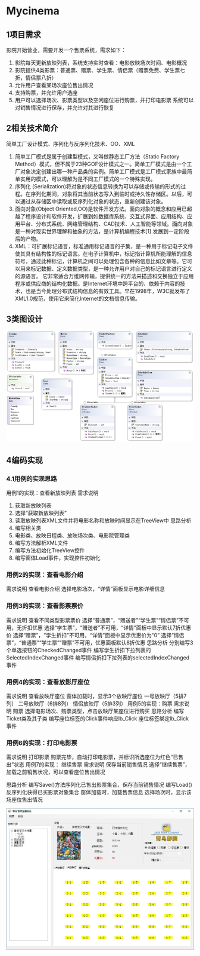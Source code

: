 # Mycinema
## 1项目需求
影院开始营业，需要开发一个售票系统，需求如下：
1)	影院每天更新放映列表，系统支持实时查看：电影放映场次时间、电影概况
2)	影院提供4类影票：普通票、赠票、学生票、情侣票（赠票免费、学生票七折，情侣票八折）
3)	允许用户查看某场次座位售出情况
4)	支持购票，并允许用户选座
5)	用户可以选择场次、影票类型以及空闲座位进行购票，并打印电影票
系统可以对销售情况进行保存，并允许对其进行恢复
## 2相关技术简介
  简单工厂设计模式、序列化与反序列化技术、OO、XML <br>
1)  简单工厂模式是属于创建型模式，又叫做静态工厂方法（Static Factory Method）模式，但不属于23种GOF设计模式之一。简单工厂模式是由一个工厂对象决定创建出哪一种产品类的实例。简单工厂模式是工厂模式家族中最简单实用的模式，可以理解为是不同工厂模式的一个特殊实现。<br>
2)	序列化 (Serialization)将对象的状态信息转换为可以存储或传输的形式的过程。在序列化期间，对象将其当前状态写入到临时或持久性存储区。以后，可以通过从存储区中读取或反序列化对象的状态，重新创建该对象。<br>
3)	面向对象(Object Oriented,OO)是软件开发方法。面向对象的概念和应用已超越了程序设计和软件开发，扩展到如数据库系统、交互式界面、应用结构、应用平台、分布式系统、网络管理结构、CAD技术、人工智能等领域。面向对象是一种对现实世界理解和抽象的方法，是计算机编程技术[1]  发展到一定阶段后的产物。<br>
4)	XML：可扩展标记语言，标准通用标记语言的子集，是一种用于标记电子文件使其具有结构性的标记语言。在电子计算机中，标记指计算机所能理解的信息符号，通过此种标记，计算机之间可以处理包含各种的信息比如文章等。它可以用来标记数据、定义数据类型，是一种允许用户对自己的标记语言进行定义的源语言。 它非常适合万维网传输，提供统一的方法来描述和交换独立于应用程序或供应商的结构化数据。是Internet环境中跨平台的、依赖于内容的技术，也是当今处理分布式结构信息的有效工具。早在1998年，W3C就发布了XML1.0规范，使用它来简化Internet的文档信息传输。


## 3类图设计
![image](http://github.com/hongjie19970525/Mycinema/raw/master/1.jpg)
 
## 4编码实现

### 4.1用例的实现思路
用例1的实现：查看新放映列表
需求说明
1)	获取新放映列表
2)	选择“获取新放映列表”
3)	读取放映列表XML文件并将电影名称和放映时间显示在TreeView中
思路分析
1)	编写相关类
2)	电影类、放映日程类、放映场次类、电影院管理类
3)	编写方法解析XML文件
4)	编写方法初始化TreeView控件
5)	编写窗体Load事件，实现控件初始化
 
### 用例2的实现：查看电影介绍
需求说明
查看电影介绍
选择电影场次，“详情”面板显示电影详细信息
### 用例3的实现：查看影票票价
需求说明
查看不同类型影票票价
选择“普通票”，“赠送者”“学生票”“情侣票”不可用，无折扣优惠
选择“学生票”，“赠送者”不可用，“详情”面板中显示默认7折优惠价 
选择“赠票”，“学生折扣”不可用，“详情”面板中显示优惠价为“0”
选择“情侣票”，“普通票”“学生票”“赠票”不可用，优惠面板默认8折优惠
思路分析
分别编写3个单选按钮的CheckedChanged事件
编写学生折扣下拉列表的SelectedIndexChanged事件
编写情侣折扣下拉列表的selectedIndexChanged事件
### 用例4的实现：查看放影厅座位
需求说明
查看放映厅座位
窗体加载时，显示3个放映厅座位
一号放映厅（5排7列）
二号放映厅（6排8列）
情侣放映厅（5排3列）
用例5的实现：购票
需求说明
购票
选择电影场次、购票类型，点击放映厅某座位进行购买
思路分析
编写Ticket类及其子类
编写座位标签的Click事件响应lb_Click
座位标签绑定lb_Click事件

### 用例6的实现：打印电影票
需求说明
打印影票
购票完毕，自动打印电影票，并标识所选座位为红色“已售出”状态
用例7的实现： 继续售票
需求说明
保存当前销售情况
选择“继续售票”，加载之前销售状况，可以查看座位售出情况

思路分析
编写Save()方法序列化已售出影票集合，保存当前销售情况
编写Load()反序列化获得已买影票对象集合
窗体加载时，加载售票信息
选择场次时，显示该场座位售出情况
        
![image](http://github.com/hongjie19970525/Mycinema/raw/master/2.jpg)
